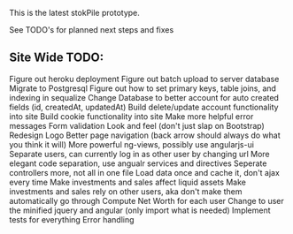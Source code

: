 This is the latest stokPile prototype.

See TODO's for planned next steps and fixes

Site Wide TODO:
---------------------------------------------------------
Figure out heroku deployment
Figure out batch upload to server database
Migrate to Postgresql
Figure out how to set primary keys, table joins, and indexing in sequalize
Change Database to better account for auto created fields (id, createdAt, updatedAt)
Build delete/update account functionality into site
Build cookie functionality into site
Make more helpful error messages
Form validation
Look and feel (don't just slap on Bootstrap)
Redesign Logo
Better page navigation (back arrow should always do what you think it will)
More powerful ng-views, possibly use angularjs-ui
Separate users, can currently log in as other user by changing url
More elegant code separation, use angualr services and directives
Seperate controllers more, not all in one file
Load data once and cache it, don't ajax every time
Make investments and sales affect liquid assets
Make investments and sales rely on other users, aka don't make them automatically go through
Compute Net Worth for each user
Change to user the minified jquery and angular (only import what is needed)
Implement tests for everything
Error handling
